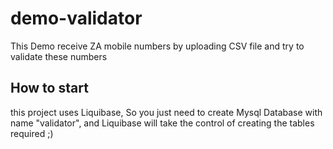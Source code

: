# demo-validator
This Demo receive ZA mobile numbers by uploading CSV file and try to validate these numbers

## How to start
this project uses Liquibase, So you just need to create Mysql Database with name "validator", and Liquibase will take the control of creating the tables required ;)  
